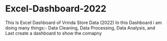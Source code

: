 # Excel-Dashboard-2022
This Is Excel Dashboard of Vrinda Store Data (2022)
In this Dashboard i am doing many things:-
Data Cleaning, 
Data Processing, 
Data Analysis, 
and Last create a dashboard to show the comapny
